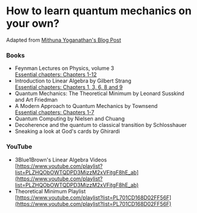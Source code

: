 # How to learn quantum mechanics on your own?

Adapted from [Mithuna Yoganathan's Blog Post](https://www.youtube.com/user/LookingGlassUniverse)       

### Books
+ Feynman Lectures on Physics, volume 3    
[Essential chapters: Chapters 1-12](#)
+ Introduction to Linear Algebra by Gilbert Strang   
[Essential chapters: Chapters 1, 3, 6, 8 and 9](#)
+ Quantum Mechanics: The Theoretical Minimum by Leonard Susskind and Art Friedman 
+ A Modern Approach to Quantum Mechanics by Townsend   
[Essential chapters: Chapters 1-7](#)
+ Quantum Computing by Nielsen and Chuang
+ Decoherence and the quantum to classical transition by Schlosshauer
+ Sneaking a look at God's cards by Ghirardi

### YouTube
+ 3Blue1Brown's Linear Algebra Videos    
[https://www.youtube.com/playlist?list=PLZHQObOWTQDPD3MizzM2xVFitgF8hE_ab](https://www.youtube.com/playlist?list=PLZHQObOWTQDPD3MizzM2xVFitgF8hE_ab)
+ Theoretical Minimum Playlist   
[https://www.youtube.com/playlist?list=PL701CD168D02FF56F](https://www.youtube.com/playlist?list=PL701CD168D02FF56F)
